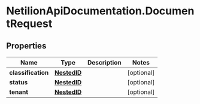 # NetilionApiDocumentation.DocumentRequest

## Properties
Name | Type | Description | Notes
------------ | ------------- | ------------- | -------------
**classification** | [**NestedID**](NestedID.md) |  | [optional] 
**status** | [**NestedID**](NestedID.md) |  | [optional] 
**tenant** | [**NestedID**](NestedID.md) |  | [optional] 


